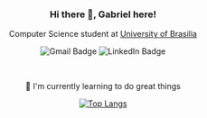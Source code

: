 <h3 align="center">Hi there 👋, Gabriel here!</h3>
<p align="center">Computer Science student at <a href="https://cic.unb.br">University of Brasilia</a></p>

<p align="center">
  <img alt="Gmail Badge" src="https://img.shields.io/badge/-gabrielftnl21@gmail.com-c14438?style=social&logo=Gmail&logoColor=red&link=mailto:gabrielftnl21@gmail.com">
  <img alt="LinkedIn Badge" src="https://img.shields.io/badge/-LinkedIn-blue?style=social&logo=Linkedin&logoColor=blue&link=https://www.linkedin.com/in/gabriel-fontenele/">
</p><br/>

<p align="center">
🌱 I'm currently learning to do great things
</p>

<div align="center">
  
  [![Top Langs](https://github-readme-stats.vercel.app/api/top-langs/?username=ngSylar&theme=gruvbox&layout=compact&langs_count=10)](https://github.com/anuraghazra/github-readme-stats)

</div>

<!--
**ngsylar/ngSylar** is a ✨ _special_ ✨ repository because its `README.md` (this file) appears on your GitHub profile.

Here are some ideas to get you started:

- 🔭 I’m currently working on ...
- 🌱 I’m currently learning ...
- 👯 I’m looking to collaborate on ...
- 🤔 I’m looking for help with ...
- 💬 Ask me about ...
- 📫 How to reach me: ...
- 😄 Pronouns: ...
- ⚡ Fun fact: ...
-->

